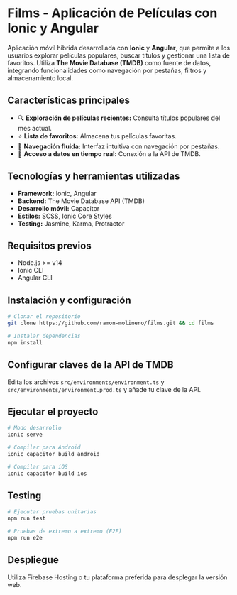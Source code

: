 # Films - Aplicación de Películas con Ionic y Angular

Aplicación móvil híbrida desarrollada con **Ionic** y **Angular**, que permite a los usuarios explorar películas populares, buscar títulos y gestionar una lista de favoritos. Utiliza **The Movie Database (TMDB)** como fuente de datos, integrando funcionalidades como navegación por pestañas, filtros y almacenamiento local.

## **Características principales**
- 🔍 **Exploración de películas recientes:** Consulta títulos populares del mes actual.
- ⭐ **Lista de favoritos:** Almacena tus películas favoritas.
- 🧭 **Navegación fluida:** Interfaz intuitiva con navegación por pestañas.
- 📶 **Acceso a datos en tiempo real:** Conexión a la API de TMDB.

## **Tecnologías y herramientas utilizadas**
- **Framework:** Ionic, Angular
- **Backend:** The Movie Database API (TMDB)
- **Desarrollo móvil:** Capacitor
- **Estilos:** SCSS, Ionic Core Styles
- **Testing:** Jasmine, Karma, Protractor

## **Requisitos previos**
- Node.js >= v14
- Ionic CLI
- Angular CLI

## **Instalación y configuración**

```bash
# Clonar el repositorio
git clone https://github.com/ramon-molinero/films.git && cd films

# Instalar dependencias
npm install

```

## **Configurar claves de la API de TMDB**
Edita los archivos `src/environments/environment.ts` y `src/environments/environment.prod.ts` y añade tu clave de la API.

## **Ejecutar el proyecto**

```bash
# Modo desarrollo
ionic serve

# Compilar para Android
ionic capacitor build android

# Compilar para iOS
ionic capacitor build ios
```

## **Testing**

```bash
# Ejecutar pruebas unitarias
npm run test

# Pruebas de extremo a extremo (E2E)
npm run e2e
```

## **Despliegue**
Utiliza Firebase Hosting o tu plataforma preferida para desplegar la versión web.
